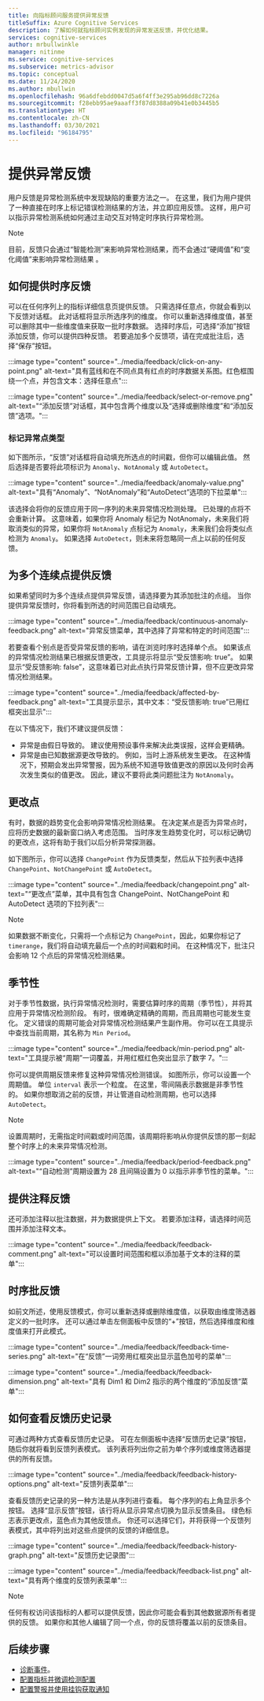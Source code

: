 ```yaml
---
title: 向指标顾问服务提供异常反馈
titleSuffix: Azure Cognitive Services
description: 了解如何就指标顾问实例发现的异常发送反馈，并优化结果。
services: cognitive-services
author: mrbullwinkle
manager: nitinme
ms.service: cognitive-services
ms.subservice: metrics-advisor
ms.topic: conceptual
ms.date: 11/24/2020
ms.author: mbullwin
ms.openlocfilehash: 96a6dfebdd0047d5a6f4ff3e295ab96dd8c7226a
ms.sourcegitcommit: f28ebb95ae9aaaff3f87d8388a09b41e0b3445b5
ms.translationtype: HT
ms.contentlocale: zh-CN
ms.lasthandoff: 03/30/2021
ms.locfileid: "96184795"
---
```

# <a name="provide-anomaly-feedback"></a>提供异常反馈

用户反馈是异常检测系统中发现缺陷的重要方法之一。 在这里，我们为用户提供了一种直接在时序上标记错误检测结果的方法，并立即应用反馈。 这样，用户可以指示异常检测系统如何通过主动交互对特定时序执行异常检测。 

> [!NOTE]
> 目前，反馈只会通过“智能检测”来影响异常检测结果，而不会通过“硬阈值”和“变化阈值”来影响异常检测结果  。

## <a name="how-to-give-time-series-feedback"></a>如何提供时序反馈

可以在任何序列上的指标详细信息页提供反馈。 只需选择任意点，你就会看到以下反馈对话框。 此对话框将显示所选序列的维度。 你可以重新选择维度值，甚至可以删除其中一些维度值来获取一批时序数据。 选择时序后，可选择“添加”按钮添加反馈，你可以提供四种反馈。 若要追加多个反馈项，请在完成批注后，选择“保存”按钮。

:::image type="content" source="../media/feedback/click-on-any-point.png" alt-text="具有蓝线和在不同点具有红点的时序数据关系图。红色框围绕一个点，并包含文本：选择任意点":::

:::image type="content" source="../media/feedback/select-or-remove.png" alt-text="“添加反馈”对话框，其中包含两个维度以及“选择或删除维度”和“添加反馈”选项。":::

### <a name="mark-the-anomaly-point-type"></a>标记异常点类型

如下图所示，“反馈”对话框将自动填充所选点的时间戳，但你可以编辑此值。 然后选择是否要将此项标识为 `Anomaly`、`NotAnomaly` 或 `AutoDetect`。

:::image type="content" source="../media/feedback/anomaly-value.png" alt-text="具有“Anomaly”、“NotAnomaly”和“AutoDetect”选项的下拉菜单":::

该选择会将你的反馈应用于同一序列的未来异常情况检测处理。 已处理的点将不会重新计算。 这意味着，如果你将 Anomaly 标记为 NotAnomaly，未来我们将取消类似的异常，如果你将 `NotAnomaly` 点标记为 `Anomaly`，未来我们会将类似点检测为 `Anomaly`。 如果选择 `AutoDetect`，则未来将忽略同一点上以前的任何反馈。

## <a name="provide-feedback-for-multiple-continuous-points"></a>为多个连续点提供反馈 

如果希望同时为多个连续点提供异常反馈，请选择要为其添加批注的点组。 当你提供异常反馈时，你将看到所选的时间范围已自动填充。

:::image type="content" source="../media/feedback/continuous-anomaly-feedback.png" alt-text="异常反馈菜单，其中选择了异常和特定的时间范围":::

若要查看个别点是否受异常反馈的影响，请在浏览时序时选择单个点。 如果该点的异常情况检测结果已根据反馈更改，工具提示将显示“受反馈影响: true”。 如果显示“受反馈影响: false”，这意味着已对此点执行异常反馈计算，但不应更改异常情况检测结果。

:::image type="content" source="../media/feedback/affected-by-feedback.png" alt-text="工具提示显示，其中文本：“受反馈影响: true”已用红框突出显示":::

在以下情况下，我们不建议提供反馈：

- 异常是由假日导致的。 建议使用预设事件来解决此类误报，这样会更精确。
- 异常是由已知数据源更改导致的。 例如，当时上游系统发生更改。 在这种情况下，预期会发出异常警报，因为系统不知道导致值更改的原因以及何时会再次发生类似的值更改。 因此，建议不要将此类问题批注为 `NotAnomaly`。

## <a name="change-points"></a>更改点

有时，数据的趋势变化会影响异常情况检测结果。 在决定某点是否为异常点时，应将历史数据的最新窗口纳入考虑范围。 当时序发生趋势变化时，可以标记确切的更改点，这将有助于我们以后分析异常探测器。

如下图所示，你可以选择 `ChangePoint` 作为反馈类型，然后从下拉列表中选择 `ChangePoint`、`NotChangePoint` 或 `AutoDetect`。

:::image type="content" source="../media/feedback/changepoint.png" alt-text="“更改点”菜单，其中具有包含 ChangePoint、NotChangePoint 和 AutoDetect 选项的下拉列表":::

> [!NOTE]
> 如果数据不断变化，只需将一个点标记为 `ChangePoint`，因此，如果你标记了 `timerange`，我们将自动填充最后一个点的时间戳和时间。 在这种情况下，批注只会影响 12 个点后的异常情况检测结果。

## <a name="seasonality"></a>季节性

对于季节性数据，执行异常情况检测时，需要估算时序的周期（季节性），并将其应用于异常情况检测阶段。 有时，很难确定精确的周期，而且周期也可能发生变化。 定义错误的周期可能会对异常情况检测结果产生副作用。 你可以在工具提示中查找当前周期，其名称为 `Min Period`。

:::image type="content" source="../media/feedback/min-period.png" alt-text="工具提示被“周期”一词覆盖，并用红框红色突出显示了数字 7。":::

你可以提供周期反馈来修复这种异常情况检测错误。 如图所示，你可以设置一个周期值。 单位 `interval` 表示一个粒度。 在这里，零间隔表示数据是非季节性的。 如果你想取消之前的反馈，并让管道自动检测周期，也可以选择 `AutoDetect`。 
 
> [!NOTE]
> 设置周期时，无需指定时间戳或时间范围，该周期将影响从你提供反馈的那一刻起整个时序上的未来异常情况检测。


:::image type="content" source="../media/feedback/period-feedback.png" alt-text="“自动检测”周期设置为 28 且间隔设置为 0 以指示非季节性的菜单。":::

## <a name="provide-comment-feedback"></a>提供注释反馈

还可添加注释以批注数据，并为数据提供上下文。 若要添加注释，请选择时间范围并添加注释文本。

:::image type="content" source="../media/feedback/feedback-comment.png" alt-text="可以设置时间范围和框以添加基于文本的注释的菜单":::

## <a name="time-series-batch-feedback"></a>时序批反馈

如前文所述，使用反馈模式，你可以重新选择或删除维度值，以获取由维度筛选器定义的一批时序。 还可以通过单击左侧面板中反馈的“+”按钮，然后选择维度和维度值来打开此模式。

:::image type="content" source="../media/feedback/feedback-time-series.png" alt-text="在“反馈”一词旁用红框突出显示蓝色加号的菜单":::

:::image type="content" source="../media/feedback/feedback-dimension.png" alt-text="具有 Dim1 和 Dim2 指示的两个维度的“添加反馈”菜单":::

## <a name="how-to-view-feedback-history"></a>如何查看反馈历史记录

可通过两种方式查看反馈历史记录。 可在左侧面板中选择“反馈历史记录”按钮，随后你就将看到反馈列表模式。 该列表将列出你之前为单个序列或维度筛选器提供的所有反馈。

:::image type="content" source="../media/feedback/feedback-history-options.png" alt-text="反馈列表菜单":::

查看反馈历史记录的另一种方法是从序列进行查看。 每个序列的右上角显示多个按钮。 选择“显示反馈”按钮，该行将从显示异常点切换为显示反馈条目。 绿色标志表示更改点，蓝色点为其他反馈点。 你还可以选择它们，并将获得一个反馈列表模式，其中将列出对这些点提供的反馈的详细信息。

:::image type="content" source="../media/feedback/feedback-history-graph.png" alt-text="反馈历史记录图":::

:::image type="content" source="../media/feedback/feedback-list.png" alt-text="具有两个维度的反馈列表菜单":::

> [!NOTE]
> 任何有权访问该指标的人都可以提供反馈，因此你可能会看到其他数据源所有者提供的反馈。 如果你和其他人编辑了同一个点，你的反馈将覆盖以前的反馈条目。       

## <a name="next-steps"></a>后续步骤
- [诊断事件](diagnose-incident.md)。
- [配置指标并微调检测配置](configure-metrics.md)
- [配置警报并使用挂钩获取通知](../how-tos/alerts.md)